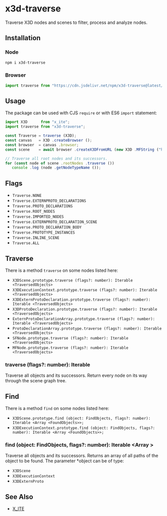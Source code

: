 # x3d-traverse

Traverse X3D nodes and scenes to filter, process and analyze nodes.

## Installation

### Node

```sh
npm i x3d-traverse
```

### Browser

```js
import traverse from "https://cdn.jsdelivr.net/npm/x3d-traverse@latest/dist/x3d-traverse.mjs";
```

## Usage

The package can be used with CJS `require` or with ES6 `import` statement:

```js
import X3D      from "x_ite";
import traverse from "x3d-traverse";

const Traverse = traverse (X3D);
const canvas   = X3D .createBrowser ();
const browser  = canvas .browser;
const scene    = await browser .createX3DFromURL (new X3D .MFString ("https://create3000.github.io/media/examples/Geometry3D/Box/Box.x3d"));

// Traverse all root nodes and its successors.
for (const node of scene .rootNodes .traverse ())
   console .log (node .getNodeTypeName ());
```

## Flags

* `Traverse.NONE`
* `Traverse.EXTERNPROTO_DECLARATIONS`
* `Traverse.PROTO_DECLARATIONS`
* `Traverse.ROOT_NODES`
* `Traverse.IMPORTED_NODES`
* `Traverse.EXTERNPROTO_DECLARATION_SCENE`
* `Traverse.PROTO_DECLARATION_BODY`
* `Traverse.PROTOTYPE_INSTANCES`
* `Traverse.INLINE_SCENE`
* `Traverse.ALL`

## Traverse

There is a method `traverse` on some nodes listed here:

* `X3DScene.prototype.traverse (flags?: number): Iterable <TraversedObjects>`
* `X3DExecutionContext.prototype.traverse (flags?: number): Iterable <TraversedObjects>`
* `X3DExternProtoDeclaration.prototype.traverse (flags?: number): Iterable <TraversedObjects>`
* `X3DProtoDeclaration.prototype.traverse (flags?: number): Iterable <TraversedObjects>`
* `ExternProtoDeclarationArray.prototype.traverse (flags?: number): Iterable <TraversedObjects>`
* `ProtoDeclarationArray.prototype.traverse (flags?: number): Iterable <TraversedObjects>`
* `SFNode.prototype.traverse (flags?: number): Iterable <TraversedObjects>`
* `MFNode.prototype.traverse (flags?: number): Iterable <TraversedObjects>`

### traverse (flags?: number): Iterable <TraversedObjects>

Traverse all objects and its successors. Return every node on its way through the scene graph tree.

## Find

There is a method `find` on some nodes listed here:

* `X3DScene.prototype.find (object: FindObjects, flags?: number): Iterable <Array <FoundObjects>>;`
* `X3DExecutionContext.prototype.find (object: FindObjects, flags?: number): Iterable <Array <FoundObjects>>;`

### find (object: FindObjects, flags?: number): Iterable <Array <FoundObjects>>

Traverse all objects and its successors. Returns an array of all paths of the object to be found.
The parameter *object can be of type:

* `X3DScene`
* `X3DExecutionContext`
* `X3DExternProto`

## See Also

* [X_ITE](https://create3000.github.io/x_ite/)
